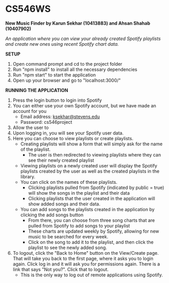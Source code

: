 # CS546WS

**New Music Finder by Karun Sekhar (10413883) and Ahsan Shahab (10407902)**

_An application where you can view your already created Spotify playlists and create new ones using recent Spotify chart data._

__SETUP__
1) Open command prompt and cd to the project folder
2) Run "npm install" to install all the necessary dependencies
3) Run "npm start" to start the application
4) Open up your browser and go to "localhost:3000/"

__RUNNING THE APPLICATION__
1) Press the login button to login into Spotify
2) You can either use your own Spotify account, but we have made an account for you
    - Email address:  ksekhar@stevens.edu
    - Password:       cs546project
3) Allow the user to 
4) Upon logging in, you will see your Spotify user data. 
5) Here you can choose to view playlists or create playlists.
    - Creating playlists will show a form that will simply ask for the name of the playlist.
        - The user is then redirected to viewing playlists where they can see their newly created playlist
    - Viewing playlists on a newly created user will display the Spotify playlists created by the user as well as the created playlists in the library. 
    - You can click on the names of these playlists.
        - Clicking playlists pulled from Spotify (indicated by public = true) will show the songs in the playlist and their data
        - Clicking playlists that the user created in the application will show added songs and their data.
    - You can add songs to the playlists created in the application by clicking the add songs button
        - From there, you can choose from three song charts that are pulled from Spotify to add songs to your playlist
        - These charts are updated weekly by Spotify, allowing for new music to be searched for every week.
        - Click on the song to add it to the playlist, and then click the playlist to see the newly added song.
6) To logout, click the "Back to Home" button on the View/Create page. That will take you back to the first page, where it asks you to login again. Click log in and it will ask you for permissions again. There is a link that says "Not you?". Click that to logout.
    - This is the only way to log out of remote applications using Spotify.